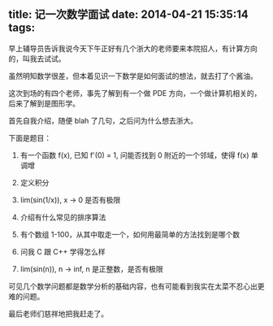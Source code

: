 title: 记一次数学面试
date: 2014-04-21 15:35:14
tags:
---

早上辅导员告诉我说今天下午正好有几个浙大的老师要来本院招人，有计算方向的，叫我去试试。

虽然明知数学很差，但本着见识一下数学是如何面试的想法，就去打了个酱油。

<!-- more -->

这次到场的有四个老师，事先了解到有一个做 PDE 方向，一个做计算机相关的，后来了解到是图形学。

首先自我介绍，随便 blah 了几句，之后问为什么想去浙大。

下面是题目：

1. 有一个函数 f(x), 已知 f'(0) = 1, 问能否找到 0 附近的一个邻域，使得 f(x) 单调增

2. 定义积分

3. lim(sin(1/x)), x -> 0 是否有极限

4. 介绍有什么常见的排序算法

5. 有个数组 1-100，从其中取走一个，如何用最简单的方法找到是哪个数

6. 问我 C 跟 C++ 学得怎么样

7. lim(sin(n)), n -> inf, n 是正整数，是否有极限

可见几个数学问题都是数学分析的基础内容，也有可能看到我实在太菜不忍心出更难的问题。

最后老师们慈祥地把我赶走了。
